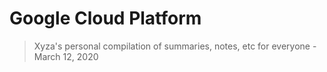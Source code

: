 # Google Cloud Platform

> Xyza's personal compilation of summaries, notes, etc for everyone - March 12, 2020
